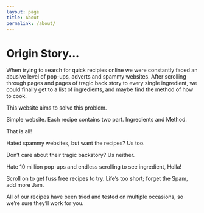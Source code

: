 ```yaml
---
layout: page
title: About
permalink: /about/
---
```


# Origin Story...

When trying to search for quick recipies online we were constantly faced an abusive level of pop-ups, adverts and spammy websites.
After scrolling through pages and pages of tragic back story to every single ingredient, we could finally get to a list of ingredients, and maybe find the method of how to cook.

This website aims to solve this problem. 

Simple website. Each recipe contains two part. Ingredients and Method.

That is all!




Hated spammy websites, but want the recipes?  Us too.

Don’t care about their tragic backstory? Us neither.

Hate 10 million pop-ups and endless scrolling to see ingredient, Holla!


Scroll on to get fuss free recipes to try.  Life’s too short; forget the Spam, add more Jam.


All of our recipes have been tried and tested on multiple occasions, so we’re sure they‘ll work for you.

